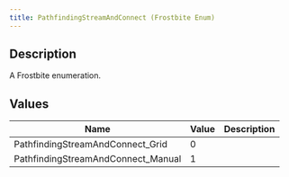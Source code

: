 ```yaml
---
title: PathfindingStreamAndConnect (Frostbite Enum)
---
```

## Description

A Frostbite enumeration.

## Values

| Name                                | Value | Description |
| ----------------------------------- | ----- | ----------- |
| PathfindingStreamAndConnect\_Grid   | 0     |             |
| PathfindingStreamAndConnect\_Manual | 1     |             |
